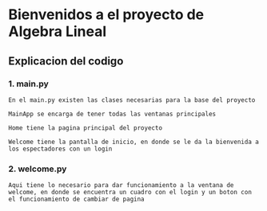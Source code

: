 # Bienvenidos a el proyecto de Algebra Lineal

## Explicacion del codigo

### 1. main.py

    En el main.py existen las clases necesarias para la base del proyecto

    MainApp se encarga de tener todas las ventanas principales

    Home tiene la pagina principal del proyecto

    Welcome tiene la pantalla de inicio, en donde se le da la bienvenida a los espectadores con un login

### 2. welcome.py

    Aqui tiene lo necesario para dar funcionamiento a la ventana de welcome, en donde se encuentra un cuadro con el login y un boton con el funcionamiento de cambiar de pagina